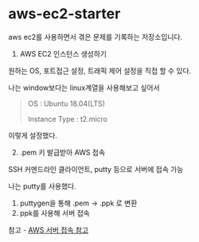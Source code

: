# aws-ec2-starter
aws ec2를 사용하면서 겪은 문제를 기록하는 저장소입니다.

1. AWS EC2 인스턴스 생성하기

  원하는 OS, 포트접근 설정, 트래픽 제어 설정을 직접 할 수 있다.
  
   나는 window보다는 linux계열을 사용해보고 싶어서 
  > OS : Ubuntu 18.04(LTS)
  > 
  > Instance Type : t2.micro
   
 이렇게 설정했다.

2. .pem 키 발급받아 AWS 접속

  SSH 커멘드라인 클라이언트, putty 등으로 서버에 접속 가능
  
  나는 putty를 사용했다.
  
  1) puttygen을 통해 .pem -> .ppk 로 변환
  2) ppk를 사용해 서버 접속

  참고 - [AWS 서버 접속 참고](https://www.notion.so/AWS-f9695a6e57304deaa2a43d22f3c4564f)
  
  
